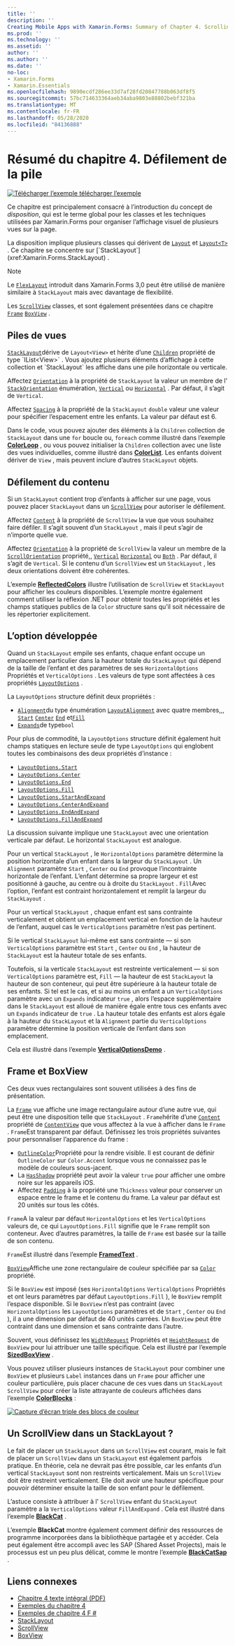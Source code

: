 ```yaml
---
title: ''
description: ''
Creating Mobile Apps with Xamarin.Forms: Summary of Chapter 4. Scrolling the stack''
ms.prod: ''
ms.technology: ''
ms.assetid: ''
author: ''
ms.author: ''
ms.date: ''
no-loc:
- Xamarin.Forms
- Xamarin.Essentials
ms.openlocfilehash: 9890ecdf286ee33d7af28fd20847788b063df8f5
ms.sourcegitcommit: 57bc714633364aeb34aba9803e88802bebf321ba
ms.translationtype: MT
ms.contentlocale: fr-FR
ms.lasthandoff: 05/28/2020
ms.locfileid: "84136888"
---
```

# <a name="summary-of-chapter-4-scrolling-the-stack"></a>Résumé du chapitre 4. Défilement de la pile

[![Télécharger ](~/media/shared/download.png) l’exemple télécharger l’exemple](https://github.com/xamarin/xamarin-forms-book-samples/tree/master/Chapter04)

Ce chapitre est principalement consacré à l’introduction du concept de *disposition*, qui est le terme global pour les classes et les techniques utilisées par Xamarin.Forms pour organiser l’affichage visuel de plusieurs vues sur la page.

La disposition implique plusieurs classes qui dérivent de [`Layout`](xref:Xamarin.Forms.Layout) et [`Layout<T>`](xref:Xamarin.Forms.Layout`1) . Ce chapitre se concentre sur [`StackLayout`](xref:Xamarin.Forms.StackLayout) .

> [!NOTE]
> Le [`FlexLayout`](~/xamarin-forms/user-interface/layouts/flex-layout.md) introduit dans Xamarin.Forms 3,0 peut être utilisé de manière similaire à `StackLayout` mais avec davantage de flexibilité.

Les [`ScrollView`](xref:Xamarin.Forms.ScrollView) classes, et sont également présentées dans ce chapitre [`Frame`](xref:Xamarin.Forms.Frame) [`BoxView`](xref:Xamarin.Forms.BoxView) .

## <a name="stacks-of-views"></a>Piles de vues

[`StackLayout`](xref:Xamarin.Forms.StackLayout)dérive de `Layout<View>` et hérite d’une [`Children`](xref:Xamarin.Forms.Layout`1) propriété de type `IList<View>` . Vous ajoutez plusieurs éléments d’affichage à cette collection et `StackLayout` les affiche dans une pile horizontale ou verticale.

Affectez [`Orientation`](xref:Xamarin.Forms.StackLayout.Orientation) à la propriété de `StackLayout` la valeur un membre de l' [`StackOrientation`](xref:Xamarin.Forms.StackOrientation) énumération, [`Vertical`](xref:Xamarin.Forms.StackOrientation.Vertical) ou [`Horizontal`](xref:Xamarin.Forms.StackOrientation.Horizontal) . Par défaut, il s’agit de `Vertical`.

Affectez [`Spacing`](xref:Xamarin.Forms.StackLayout.Spacing) à la propriété de la `StackLayout` `double` valeur une valeur pour spécifier l’espacement entre les enfants. La valeur par défaut est 6.

Dans le code, vous pouvez ajouter des éléments à la `Children` collection de `StackLayout` dans une `for` boucle ou, `foreach` comme illustré dans l’exemple [**ColorLoop**](https://github.com/xamarin/xamarin-forms-book-samples/tree/master/Chapter04/ColorLoop) , ou vous pouvez initialiser la `Children` collection avec une liste des vues individuelles, comme illustré dans [**ColorList**](https://github.com/xamarin/xamarin-forms-book-samples/tree/master/Chapter04/ColorList). Les enfants doivent dériver de `View` , mais peuvent inclure d’autres `StackLayout` objets.

## <a name="scrolling-content"></a>Défilement du contenu

Si un `StackLayout` contient trop d’enfants à afficher sur une page, vous pouvez placer `StackLayout` dans un [`ScrollView`](xref:Xamarin.Forms.ScrollView) pour autoriser le défilement.

Affectez [`Content`](xref:Xamarin.Forms.ScrollView.Content) à la propriété de `ScrollView` la vue que vous souhaitez faire défiler. Il s’agit souvent d’un `StackLayout` , mais il peut s’agir de n’importe quelle vue.

Affectez [`Orientation`](xref:Xamarin.Forms.ScrollView.Orientation) à la propriété de `ScrollView` la valeur un membre de la [`ScrollOrientation`](xref:Xamarin.Forms.ScrollOrientation) propriété,, [`Vertical`](xref:Xamarin.Forms.ScrollOrientation.Vertical) [`Horizontal`](xref:Xamarin.Forms.ScrollOrientation.Horizontal) ou [`Both`](xref:Xamarin.Forms.ScrollOrientation.Both) . Par défaut, il s’agit de `Vertical`. Si le contenu d’un `ScrollView` est un `StackLayout` , les deux orientations doivent être cohérentes.

L’exemple [**ReflectedColors**](https://github.com/xamarin/xamarin-forms-book-samples/tree/master/Chapter04/ReflectedColors) illustre l’utilisation de `ScrollView` et `StackLayout` pour afficher les couleurs disponibles. L’exemple montre également comment utiliser la réflexion .NET pour obtenir toutes les propriétés et les champs statiques publics de la `Color` structure sans qu’il soit nécessaire de les répertorier explicitement.

## <a name="the-expands-option"></a>L’option développée

Quand un `StackLayout` empile ses enfants, chaque enfant occupe un emplacement particulier dans la hauteur totale du `StackLayout` qui dépend de la taille de l’enfant et des paramètres de ses `HorizontalOptions` Propriétés et `VerticalOptions` . Les valeurs de type sont affectées à ces propriétés [`LayoutOptions`](xref:Xamarin.Forms.LayoutOptions) .

La `LayoutOptions` structure définit deux propriétés :

- [`Alignment`](xref:Xamarin.Forms.LayoutOptions.Alignment)du type énumération [`LayoutAlignment`](xref:Xamarin.Forms.LayoutAlignment) avec quatre membres,,, [`Start`](xref:Xamarin.Forms.LayoutAlignment.Start) [`Center`](xref:Xamarin.Forms.LayoutAlignment.Center) [`End`](xref:Xamarin.Forms.LayoutAlignment.End) et[`Fill`](xref:Xamarin.Forms.LayoutAlignment.Fill)
- [`Expands`](xref:Xamarin.Forms.LayoutOptions.Expands)de type`bool`

Pour plus de commodité, la `LayoutOptions` structure définit également huit champs statiques en lecture seule de type `LayoutOptions` qui englobent toutes les combinaisons des deux propriétés d’instance :

- [`LayoutOptions.Start`](xref:Xamarin.Forms.LayoutOptions.Start)
- [`LayoutOptions.Center`](xref:Xamarin.Forms.LayoutOptions.Center)
- [`LayoutOptions.End`](xref:Xamarin.Forms.LayoutOptions.End)
- [`LayoutOptions.Fill`](xref:Xamarin.Forms.LayoutOptions.Fill)
- [`LayoutOptions.StartAndExpand`](xref:Xamarin.Forms.LayoutOptions.StartAndExpand)
- [`LayoutOptions.CenterAndExpand`](xref:Xamarin.Forms.LayoutOptions.CenterAndExpand)
- [`LayoutOptions.EndAndExpand`](xref:Xamarin.Forms.LayoutOptions.EndAndExpand)
- [`LayoutOptions.FillAndExpand`](xref:Xamarin.Forms.LayoutOptions.FillAndExpand)

La discussion suivante implique une `StackLayout` avec une orientation verticale par défaut. Le horizontal `StackLayout` est analogue.

Pour un vertical `StackLayout` , le `HorizontalOptions` paramètre détermine la position horizontale d’un enfant dans la largeur du `StackLayout` . Un `Alignment` paramètre `Start` , `Center` ou `End` provoque l’incontrainte horizontale de l’enfant. L’enfant détermine sa propre largeur et est positionné à gauche, au centre ou à droite du `StackLayout` . `Fill`Avec l’option, l’enfant est contraint horizontalement et remplit la largeur du `StackLayout` .

Pour un vertical `StackLayout` , chaque enfant est sans contrainte verticalement et obtient un emplacement vertical en fonction de la hauteur de l’enfant, auquel cas le `VerticalOptions` paramètre n’est pas pertinent.

Si le vertical `StackLayout` lui-même est sans contrainte &mdash; si son `VerticalOptions` paramètre est `Start` , `Center` ou `End` , la hauteur de `StackLayout` est la hauteur totale de ses enfants.

Toutefois, si la verticale `StackLayout` est restreinte verticalement &mdash; si son `VerticalOptions` paramètre est, `Fill` &mdash; la hauteur de est `StackLayout` la hauteur de son conteneur, qui peut être supérieure à la hauteur totale de ses enfants. Si tel est le cas, et si au moins un enfant a un `VerticalOptions` paramètre avec un `Expands` indicateur `true` , alors l’espace supplémentaire dans le `StackLayout` est alloué de manière égale entre tous ces enfants avec un `Expands` indicateur de `true` . La hauteur totale des enfants est alors égale à la hauteur du `StackLayout` et la `Alignment` partie du `VerticalOptions` paramètre détermine la position verticale de l’enfant dans son emplacement.

Cela est illustré dans l’exemple [**VerticalOptionsDemo**](https://github.com/xamarin/xamarin-forms-book-samples/tree/master/Chapter04/VerticalOptionsDemo) .

## <a name="frame-and-boxview"></a>Frame et BoxView

Ces deux vues rectangulaires sont souvent utilisées à des fins de présentation.

La [`Frame`](xref:Xamarin.Forms.Frame) vue affiche une image rectangulaire autour d’une autre vue, qui peut être une disposition telle que `StackLayout` . `Frame`hérite d’une [`Content`](xref:Xamarin.Forms.ContentView.Content) propriété de [`ContentView`](xref:Xamarin.Forms.ContentView) que vous affectez à la vue à afficher dans le `Frame` . `Frame`Est transparent par défaut. Définissez les trois propriétés suivantes pour personnaliser l’apparence du frame :

- [`OutlineColor`](xref:Xamarin.Forms.Frame.OutlineColor)Propriété pour la rendre visible. Il est courant de définir `OutlineColor` sur `Color.Accent` lorsque vous ne connaissez pas le modèle de couleurs sous-jacent.
- La [`HasShadow`](xref:Xamarin.Forms.Frame.HasShadow) propriété peut avoir la valeur `true` pour afficher une ombre noire sur les appareils iOS.
- Affectez [`Padding`](xref:Xamarin.Forms.Layout.Padding) à la propriété une `Thickness` valeur pour conserver un espace entre le frame et le contenu du frame. La valeur par défaut est 20 unités sur tous les côtés.

`Frame`A la valeur par défaut `HorizontalOptions` et les `VerticalOptions` valeurs de, ce qui `LayoutOptions.Fill` signifie que le `Frame` remplit son conteneur. Avec d’autres paramètres, la taille de `Frame` est basée sur la taille de son contenu.

`Frame`Est illustré dans l’exemple [**FramedText**](https://github.com/xamarin/xamarin-forms-book-samples/tree/master/Chapter04/FramedText) .

[`BoxView`](xref:Xamarin.Forms.BoxView)Affiche une zone rectangulaire de couleur spécifiée par sa [`Color`](xref:Xamarin.Forms.BoxView.Color) propriété.

Si le `BoxView` est imposé (ses `HorizontalOptions` `VerticalOptions` Propriétés et ont leurs paramètres par défaut `LayoutOptions.Fill` ), le `BoxView` remplit l’espace disponible. Si le `BoxView` n’est pas contraint (avec `HorizontalOptions` les `LayoutOptions` paramètres et de `Start` , `Center` ou `End` ), il a une dimension par défaut de 40 unités carrées. Un `BoxView` peut être contraint dans une dimension et sans contrainte dans l’autre.

Souvent, vous définissez les [`WidthRequest`](xref:Xamarin.Forms.VisualElement.WidthRequest) Propriétés et [`HeightRequest`](xref:Xamarin.Forms.VisualElement.HeightRequest) de `BoxView` pour lui attribuer une taille spécifique. Cela est illustré par l’exemple [**SizedBoxView**](https://github.com/xamarin/xamarin-forms-book-samples/tree/master/Chapter04/SizedBoxView) .

Vous pouvez utiliser plusieurs instances de `StackLayout` pour combiner une `BoxView` et plusieurs `Label` instances dans un `Frame` pour afficher une couleur particulière, puis placer chacune de ces vues dans un `StackLayout` `ScrollView` pour créer la liste attrayante de couleurs affichées dans l’exemple [**ColorBlocks**](https://github.com/xamarin/xamarin-forms-book-samples/tree/master/Chapter04/ColorBlocks) :

[![Capture d’écran triple des blocs de couleur](images/ch04fg11-small.png "Liste de couleurs")](images/ch04fg11-large.png#lightbox "Liste de couleurs")

## <a name="a-scrollview-in-a-stacklayout"></a>Un ScrollView dans un StackLayout ?

Le fait de placer un `StackLayout` dans un `ScrollView` est courant, mais le fait de placer un `ScrollView` dans un `StackLayout` est également parfois pratique. En théorie, cela ne devrait pas être possible, car les enfants d’un vertical `StackLayout` sont non restreints verticalement. Mais un `ScrollView` doit être restreint verticalement. Elle doit avoir une hauteur spécifique pour pouvoir déterminer ensuite la taille de son enfant pour le défilement.

L’astuce consiste à attribuer à l' `ScrollView` enfant du `StackLayout` paramètre a la `VerticalOptions` valeur `FillAndExpand` . Cela est illustré dans l’exemple [**BlackCat**](https://github.com/xamarin/xamarin-forms-book-samples/tree/master/Chapter04/BlackCat) .

L’exemple **BlackCat** montre également comment définir des ressources de programme incorporées dans la bibliothèque partagée et y accéder. Cela peut également être accompli avec les SAP (Shared Asset Projects), mais le processus est un peu plus délicat, comme le montre l’exemple [**BlackCatSap**](https://github.com/xamarin/xamarin-forms-book-samples/tree/master/Chapter04/BlackCatSap) .

## <a name="related-links"></a>Liens connexes

- [Chapitre 4 texte intégral (PDF)](https://download.xamarin.com/developer/xamarin-forms-book/XamarinFormsBook-Ch04-Apr2016.pdf)
- [Exemples du chapitre 4](https://github.com/xamarin/xamarin-forms-book-samples/tree/master/Chapter04)
- [Exemples de chapitre 4 F #](https://github.com/xamarin/xamarin-forms-book-samples/tree/master/Chapter04/FS)
- [StackLayout](~/xamarin-forms/user-interface/layouts/stacklayout.md)
- [ScrollView](~/xamarin-forms/user-interface/layouts/scroll-view.md)
- [BoxView](~/xamarin-forms/user-interface/boxview.md)
